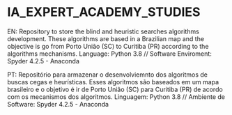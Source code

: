 # IA_EXPERT_ACADEMY_STUDIES

EN: Repository to store the blind and heuristic searches algorithms development. These algorithms are based in a Brazilian map and the objective is go from Porto União (SC) to Curitiba (PR) according to the algorithms mechanisms.
Language: Python 3.8 //
Software Enviroment: Spyder 4.2.5 - Anaconda

PT: Repositório para armazenar o desenvolviemnto dos algoritmos de buscas cegas e heurísticas. Esses algoritmos são baseados em um mapa brasileiro e o objetivo é ir de Porto União (SC) para Curitiba (PR) de acordo com os mecanismos dos algoritmos.
Linguagem: Python 3.8 //
Ambiente de Software: Spyder 4.2.5 - Anaconda

